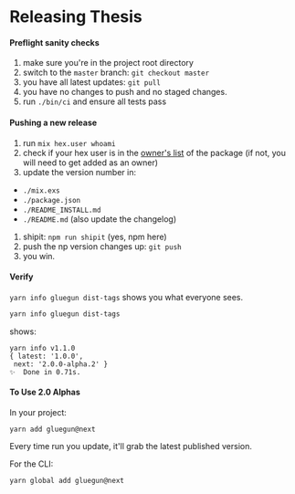 # Releasing Thesis

#### Preflight sanity checks

1. make sure you're in the project root directory
1. switch to the `master` branch: `git checkout master`
1. you have all latest updates: `git pull`
1. you have no changes to push and no staged changes.
1. run `./bin/ci` and ensure all tests pass

#### Pushing a new release

1. run `mix hex.user whoami`
1. check if your hex user is in the [owner's list](https://hex.pm/packages/thesis) of the package (if not, you will need to get added as an owner)
1. update the version number in:
  - `./mix.exs`
  - `./package.json`
  - `./README_INSTALL.md`
  - `./README.md` (also update the changelog)


1. shipit: `npm run shipit` (yes, npm here)
1. push the np version changes up: `git push`
1. you win.

#### Verify

`yarn info gluegun dist-tags` shows you what everyone sees.

```sh
yarn info gluegun dist-tags
```

shows:

```
yarn info v1.1.0
{ latest: '1.0.0',
 next: '2.0.0-alpha.2' }
✨  Done in 0.71s.
```

#### To Use 2.0 Alphas

In your project:

`yarn add gluegun@next`

Every time run you update, it'll grab the latest published version.

For the CLI:

`yarn global add gluegun@next`